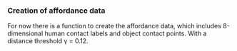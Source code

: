 ### Creation of affordance data

For now there is a function to create the affordance data, which includes 8-dimensional human contact
labels and object contact points. With a distance threshold γ = 0.12.
